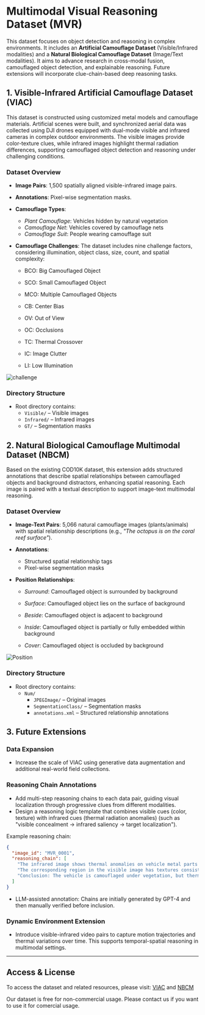 
# Multimodal Visual Reasoning Dataset (MVR)

This dataset focuses on object detection and reasoning in complex environments. It includes an **Artificial Camouflage Dataset** (Visible/Infrared modalities) and a **Natural Biological Camouflage Dataset** (Image/Text modalities). It aims to advance research in cross-modal fusion, camouflaged object detection, and explainable reasoning. Future extensions will incorporate clue-chain-based deep reasoning tasks.

## 1. Visible-Infrared Artificial Camouflage Dataset (VIAC)

This dataset is constructed using customized metal models and camouflage materials. Artificial scenes were built, and synchronized aerial data was collected using DJI drones equipped with dual-mode visible and infrared cameras in complex outdoor environments. The visible images provide color-texture clues, while infrared images highlight thermal radiation differences, supporting camouflaged object detection and reasoning under challenging conditions.

### Dataset Overview

- **Image Pairs**: 1,500 spatially aligned visible-infrared image pairs.

- **Annotations**: Pixel-wise segmentation masks.

- **Camouflage Types**:  
  - *Plant Camouflage*: Vehicles hidden by natural vegetation  
  - *Camouflage Net*: Vehicles covered by camouflage nets  
  - *Camouflage Suit*: People wearing camouffage suit
  
- **Camouflage Challenges**: The dataset includes nine challenge factors, considering illumination, object class, size, count, and spatial complexity:
  - BCO: Big Camouflaged Object
  
  - SCO: Small Camouflaged Object
  
  - MCO: Multiple Camouflaged Objects
  
  - CB: Center Bias
  
  - OV: Out of View
  
  - OC: Occlusions
  
  - TC: Thermal Crossover
  
  - IC: Image Clutter
  
  - LI: Low Illumination
  

![challenge](/example/challenge.png)

### Directory Structure

- Root directory contains:
  - `Visible/` – Visible images  
  - `Infrared/` – Infrared images  
  - `GT/` – Segmentation masks  

## 2. Natural Biological Camouflage Multimodal Dataset (NBCM)

Based on the existing COD10K dataset, this extension adds structured annotations that describe spatial relationships between camouflaged objects and background distractors, enhancing spatial reasoning. Each image is paired with a textual description to support image-text multimodal reasoning.

### Dataset Overview

- **Image-Text Pairs**: 5,066 natural camouflage images (plants/animals) with spatial relationship descriptions (e.g., *"The octopus is on the coral reef surface"*).

- **Annotations**:  
  - Structured spatial relationship tags  
  - Pixel-wise segmentation masks
  
- **Position Relationships**:
  
  - *Surround*: Camouflaged object is surrounded by background 
  
  - *Surface*: Camouflaged object lies on the surface of background
  
  - *Beside*: Camouflaged object is adjacent to background
  
  - *Inside*: Camouflaged object is partially or fully embedded within background
  
  - *Cover*: Camouflaged object is occluded by background
  

![Position](/example/Position.png)

### Directory Structure

- Root directory contains:
  - `Num/`
    - `JPEGImage/` – Original images  
    - `SegmentationClass/` – Segmentation masks  
    - `annotations.xml` – Structured relationship annotations  

## 3. Future Extensions

### Data Expansion

- Increase the scale of VIAC using generative data augmentation and additional real-world field collections.

### Reasoning Chain Annotations

- Add multi-step reasoning chains to each data pair, guiding visual localization through progressive clues from different modalities.
- Design a reasoning logic template that combines visible cues (color, texture) with infrared cues (thermal radiation anomalies) (such as "visible concealment → infrared saliency → target localization").

Example reasoning chain:
```json
{
  "image_id": "MVR_0001",
  "reasoning_chain": [
    "The infrared image shows thermal anomalies on vehicle metal parts (thermal clue).",
    "The corresponding region in the visible image has textures consistent with vegetation (visual camouflage).",
    "Conclusion: The vehicle is camouflaged under vegetation, but thermal signals from exposed metal parts are visible."
  ]
}
```

- LLM-assisted annotation: Chains are initially generated by GPT-4 and then manually verified before inclusion.

### Dynamic Environment Extension

- Introduce visible-infrared video pairs to capture motion trajectories and thermal variations over time. This supports temporal-spatial reasoning in multimodal settings.

---

## Access & License

To access the dataset and related resources, please visit: [VIAC](https://drive.google.com/file/d/1d25yNmitu4rFvacTJ13tiX88KYe-jc2J/view?usp=sharing)  and [NBCM](https://drive.google.com/file/d/1dGo2XlJ4NHaHtQRIerwmTaB2ixrNqCmP/view?usp=sharing)

Our dataset is free for non-commercial usage. Please contact us if you want to use it for comercial usage.
